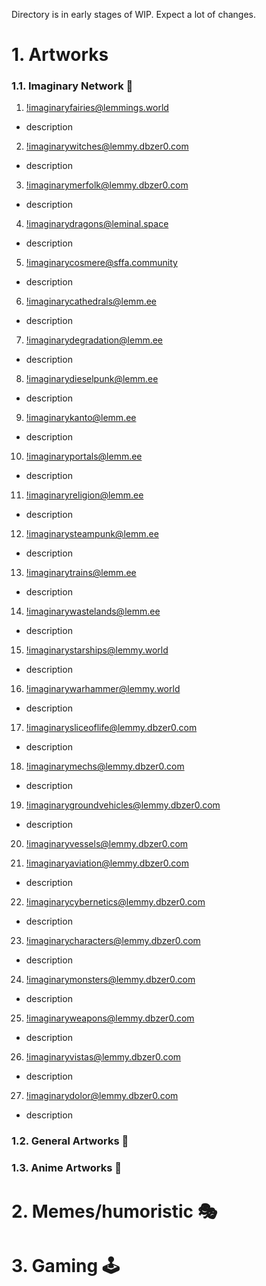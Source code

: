 Directory is in early stages of WIP. Expect a lot of changes.

# 1. Artworks
### 1.1. Imaginary Network 💭
1. [!imaginaryfairies@lemmings.world](https://lemmings.world/c/imaginaryfairies) 
- description
2. [!imaginarywitches@lemmy.dbzer0.com](https://lemmy.dbzer0.com/c/imaginarywitches) 
- description
3. [!imaginarymerfolk@lemmy.dbzer0.com](https://lemmy.dbzer0.com/c/imaginarymerfolk) 
- description
4. [!imaginarydragons@leminal.space](https://leminal.space/c/imaginarydragons) 
- description
5. [!imaginarycosmere@sffa.community](https://sffa.community/c/imaginarycosmere) 
- description
6. [!imaginarycathedrals@lemm.ee](https://lemm.ee/c/imaginarycathedrals) 
- description
7. [!imaginarydegradation@lemm.ee](https://lemm.ee/c/imaginarydegradation) 
- description
8. [!imaginarydieselpunk@lemm.ee](https://lemm.ee/c/imaginarydieselpunk) 
- description
9. [!imaginarykanto@lemm.ee](https://lemm.ee/c/imaginarykanto) 
- description
10. [!imaginaryportals@lemm.ee](https://lemm.ee/c/imaginaryportals) 
- description
11. [!imaginaryreligion@lemm.ee](https://lemm.ee/c/imaginaryreligion) 
- description
12. [!imaginarysteampunk@lemm.ee](https://lemm.ee/c/imaginarysteampunk) 
- description
13. [!imaginarytrains@lemm.ee](https://lemm.ee/c/imaginarytrains) 
- description
14. [!imaginarywastelands@lemm.ee](https://lemm.ee/c/imaginarywastelands) 
- description
15. [!imaginarystarships@lemmy.world](https://lemmy.world/c/imaginarystarships) 
- description
16. [!imaginarywarhammer@lemmy.world](https://lemmy.world/c/imaginarywarhammer) 
- description
17. [!imaginarysliceoflife@lemmy.dbzer0.com](https://lemmy.dbzer0.com/c/imaginarysliceoflife) 
- description
18. [!imaginarymechs@lemmy.dbzer0.com](https://lemmy.dbzer0.com/c/imaginarymechs) 
- description
19. [!imaginarygroundvehicles@lemmy.dbzer0.com](https://lemmy.dbzer0.com/c/imaginarygroundvehicles) 
- description
20. [!imaginaryvessels@lemmy.dbzer0.com](https://lemmy.dbzer0.com/c/imaginaryvessels) 

21. [!imaginaryaviation@lemmy.dbzer0.com](https://lemmy.dbzer0.com/c/imaginaryaviation) 
- description
22. [!imaginarycybernetics@lemmy.dbzer0.com](https://lemmy.dbzer0.com/c/imaginarycybernetics) 
- description
23. [!imaginarycharacters@lemmy.dbzer0.com](https://lemmy.dbzer0.com/c/imaginarycharacters) 
- description
24. [!imaginarymonsters@lemmy.dbzer0.com](https://lemmy.dbzer0.com/c/imaginarymonsters) 
- description
25. [!imaginaryweapons@lemmy.dbzer0.com](https://lemmy.dbzer0.com/c/imaginaryweapons) 
- description
26. [!imaginaryvistas@lemmy.dbzer0.com](https://lemmy.dbzer0.com/c/imaginaryvistas) 
- description
27. [!imaginarydolor@lemmy.dbzer0.com](https://lemmy.dbzer0.com/c/imaginarydolor) 
- description
### 1.2. General Artworks 🎨
### 1.3. Anime Artworks 💢
# 2. Memes/humoristic 🎭
# 3. Gaming 🕹️
